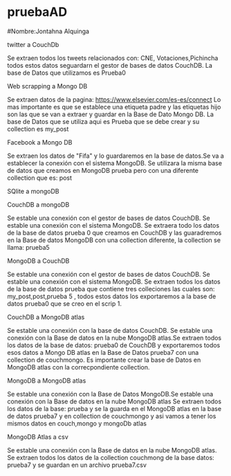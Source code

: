# pruebaAD
#Nombre:Jontahna Alquinga

twitter a CouchDb

Se extraen todos los tweets relacionados con: CNE, Votaciones,Pichincha todos estos datos seguardarn el gestor de bases de datos CouchDB. La base de Datos que utilizamos es Prueba0

Web scrapping a Mongo DB 

Se extraen datos de la pagina: https://www.elsevier.com/es-es/connect 
Lo mas importante es que se establece una etiqueta padre y las etiquetas hijo son las que se van a extraer y guardar en la Base de Dato Mongo DB. La base de Datos que se utiliza aqui es Prueba que se debe crear  y su collection es my_post

Facebook a Mongo DB

Se extraen los datos de  "Fifa" y lo guardaremos en la base de datos.Se va a establecer la conexión con el sistema MongoDB.
Se utilizara la misma base de datos que creamos en MongoDB prueba pero con una diferente collection que es: post

SQlite a mongoDB

CouchDB a mongoDB

Se estable una conexión con el gestor de bases de datos CouchDB.
Se estable una conexión con el sistema MongoDB.
Se extraera todo los datos de la base de datos prueba 0 que creamos en CouchDB y las guaradremos en la Base de datos MongoDB con una collection diferente, la collection se llama: prueba5

MongoDB a CouchDB

Se estable una conexión con el gestor de bases de datos CouchDB.
Se estable una conexión con el sistema MongoDB.
Se extraen todos los datos de la base de datos prueba que contiene tres colleciones las cuales son: my_post,post,prueba 5 , todos estos datos los exportaremos a la base de datos prueba0 que se creo en el scrip 1.

CouchDB a MongoDB atlas

Se estable una conexión con la base de datos CouchDB. Se estable una conexión con la Base de datos en la nube MongoDB atlas.Se extraen todos los datos de la base de datos: prueba0 de CouchDB y exportaremos todos esos datos a Mongo DB atlas en la Base de Datos prueba7 con una collection de couchmongo. Es importante crear la base de Datos en MongoDB atlas con la correcpondiente collection.


MongoDB a MongoDB atlas

Se estable una conexión con la Base de Datos MongoDB.Se estable una conexión con la Base de datos en la nube MongoDB atlas
Se extraen todos los datos de la base: prueba y se la guarda en el MongoDB atlas en la base de datos prueba7 y en collection de couchmongo y asi vamos a tener los mismos datos en couch,mongo y mongoDb atlas

MongoDB Atlas a csv

Se estable una conexión con la Base de datos en la nube MongoDB atlas.
Se extraen todos los datos de la collection couchmong de la base datos: prueba7 y se guardan en un archivo prueba7.csv 
